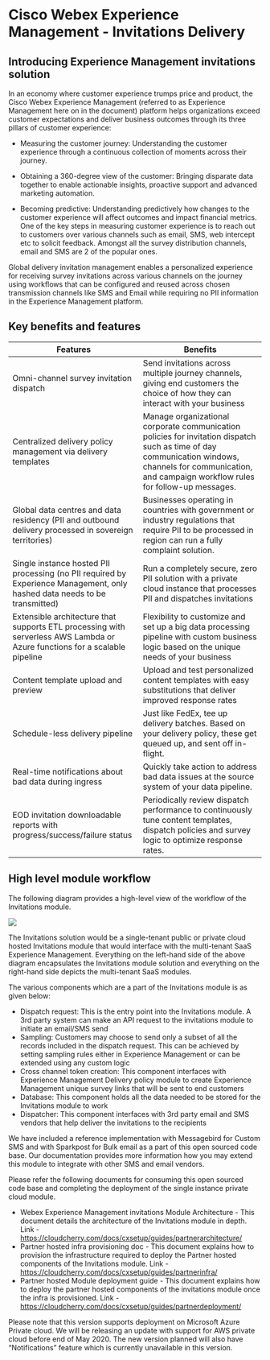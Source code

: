 # Cisco Webex Experience Management - Invitations Delivery

## Introducing Experience Management invitations solution

In an economy where customer experience trumps price and product, the Cisco Webex Experience Management (referred to as Experience Management here on in the document) platform helps organizations exceed customer expectations and deliver business outcomes through its three pillars of customer experience:

 - Measuring the customer journey: Understanding the customer experience through a continuous collection of moments across their journey.

 - Obtaining a 360-degree view of the customer: Bringing disparate data together to enable actionable insights, proactive support and advanced marketing automation.

 - Becoming predictive: Understanding predictively how changes to the customer experience will affect outcomes and impact financial metrics.
One of the key steps in measuring customer experience is to reach out to customers over various channels such as email, SMS, web intercept etc to solicit feedback. Amongst all the survey distribution channels, email and SMS are 2 of the popular ones.

Global delivery invitation management enables a personalized experience for receiving survey invitations across various channels on the journey using workflows that can be configured and reused across chosen transmission channels like SMS and Email while requiring no PII information in the Experience Management platform.

## Key benefits and features

| Features   |  Benefits |
|---------------------|------------|
| Omni-channel survey invitation dispatch | Send invitations across multiple journey channels, giving end customers the choice of how they can interact with your business  |
| Centralized delivery policy management via delivery templates  | Manage organizational corporate communication policies for invitation dispatch such as time of day communication windows, channels for communication, and campaign workflow rules for follow-up messages. |
| Global data centres and data residency (PII and outbound delivery processed in sovereign territories) | 	Businesses operating in countries with government or industry regulations that require PII to be processed in region can run a fully complaint solution.  |
| Single instance hosted PII processing (no PII required by Experience Management, only hashed data needs to be transmitted) | Run a completely secure, zero PII solution with a private cloud instance that processes PII and dispatches invitations  |
|  Extensible architecture that supports ETL processing with serverless AWS Lambda or Azure functions for a scalable pipeline |  Flexibility to customize and set up a big data processing pipeline with custom business logic based on the unique needs of your business  |
|  Content template upload and preview | Upload and test personalized content templates with easy substitutions that deliver improved response rates   |
|  Schedule-less delivery pipeline |  Just like FedEx, tee up delivery batches. Based on your delivery policy, these get queued up, and sent off in-flight.  |
| Real-time notifications about bad data during ingress  |  Quickly take action to address bad data issues at the source system of your data pipeline.  |
| EOD invitation downloadable reports with progress/success/failure status  |   Periodically review dispatch performance to continuously tune content templates, dispatch policies and survey logic to optimize response rates. |


## High level module workflow

The following diagram provides a high-level view of the workflow of the Invitations module.

![](https://cloudcherry.com/docs/delivery-Policy-screen-shot/invitations-delivery-architecture/invitation-delivery-architecture-step2.png)

The Invitations solution would be a single-tenant public or private cloud hosted Invitations module that would interface with the multi-tenant SaaS Experience Management. Everything on the left-hand side of the above diagram encapsulates the Invitations module solution and everything on the right-hand side depicts the multi-tenant SaaS modules.

The various components which are a part of the Invitations module is as given below:
 - Dispatch request: This is the entry point into the Invitations module. A 3rd party system can make an API request to the invitations module to initiate an email/SMS send
 - Sampling: Customers may choose to send only a subset of all the records included in the dispatch request. This can be achieved by setting sampling rules either in Experience Management or can be extended using any custom logic
 - Cross channel token creation: This component interfaces with Experience Management Delivery policy module to create Experience Management unique survey links that will be sent to end customers
 - Database: This component holds all the data needed to be stored for the Invitations module to work
 - Dispatcher: This component interfaces with 3rd party email and SMS vendors that help deliver the invitations to the recipients
    
We have included a reference implementation with Messagebird for Custom SMS and with Sparkpost for Bulk email as a part of this open sourced code base. Our documentation provides more information how you may extend this module to integrate with other SMS and email vendors.

Please refer the following documents for consuming this open sourced code base and completing the deployment of the single instance private cloud module.
 - Webex Experience Management invitations Module Architecture - This document details the architecture of the Invitations module in depth. Link -  https://cloudcherry.com/docs/cxsetup/guides/partnerarchitecture/
 - Partner hosted infra provisioning doc - This document explains how to provision the infrastructure required to deploy the Partner hosted components of the Invitations module. Link -  https://cloudcherry.com/docs/cxsetup/guides/partnerinfra/
 - Partner hosted Module deployment guide - This document explains how to deploy the partner hosted components of the invitations module once the infra is provisioned. Link -  https://cloudcherry.com/docs/cxsetup/guides/partnerdeployment/

Please note that this version supports deployment on Microsoft Azure Private cloud. We will be releasing an update with support for AWS private cloud before end of May 2020. The new version planned will also have “Notifications” feature which is currently unavailable in this version.


